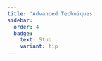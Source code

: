 ```yaml
---
title: 'Advanced Techniques'
sidebar:
  order: 4
  badge:
    text: Stub
    variant: tip
---
```


 